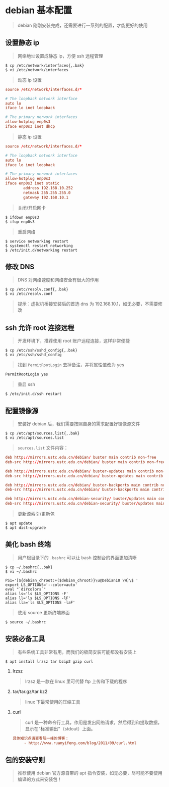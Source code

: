 # debian 基本配置

> debian 刚刚安装完成，还需要进行一系列的配置，才能更好的使用

## 设置静态 ip

> 网络地址设置成静态 ip，方便 ssh 远程管理

```shell
$ cp /etc/network/interfaces{,.bak}
$ vi /etc/network/interfaces
```

> 动态 ip 设置

```conf
source /etc/network/interfaces.d/*

# The loopback network interface
auto lo
iface lo inet loopback

# The primary nerwork interfaces
allow-hotplug enp0s3
iface enp0s3 inet dhcp
```

> 静态 ip 设置

```conf
source /etc/network/interfaces.d/*

# The loopback network interface
auto lo
iface lo inet loopback

# The primary nerwork interfaces
allow-hotplug enp0s3
iface enp0s3 inet static
        address 192.168.10.252
        netmask 255.255.255.0
        gateway 192.168.10.1
```

> 关闭/开启网卡

```shell
$ ifdown enp0s3
$ ifup enp0s3
```

> 重启网络

```shell
$ service networking restart
$ systemctl restart networking
$ /etc/init.d/networking restart
```

## 修改 DNS

> DNS 对网络速度和网络安全有很大的作用

```shell
$ cp /etc/resolv.conf{,.bak}
$ vi /etc/resolv.conf
```

> 提示：虚拟机桥接安装后的首选 dns 为 192.168.10.1，如无必要，不需要修改

## ssh 允许 root 连接远程

> 开发环境下，推荐使用 root 账户远程连接，这样非常便捷

```shell
$ cp /etc/ssh/sshd_config{,.bak}
$ vi /etc/ssh/sshd_config
```

> 找到 `PermitRootLogin` 去掉备注，并将属性值改为 yes

```shell
PermitRootLogin yes
```

> 重启 ssh

```shell
$ /etc/init.d/ssh restart
```

## 配置镜像源

> 安装好 debian 后，我们需要按照自身的需求配置好镜像源文件

```shell
$ cp /etc/apt/sources.list{,.bak}
$ vi /etc/apt/sources.list
```

> `sources.list` 文件内容：

```conf
deb http://mirrors.ustc.edu.cn/debian/ buster main contrib non-free
deb-src http://mirrors.ustc.edu.cn/debian/ buster main contrib non-free

deb http://mirrors.ustc.edu.cn/debian/ buster-updates main contrib non-free
deb-src http://mirrors.ustc.edu.cn/debian/ buster-updates main contrib non-free

deb http://mirrors.ustc.edu.cn/debian/ buster-backports main contrib non-free
deb-src http://mirrors.ustc.edu.cn/debian/ buster-backports main contrib non-free

deb http://mirrors.ustc.edu.cn/debian-security/ buster/updates main contrib non-free
deb-src http://mirrors.ustc.edu.cn/debian-security/ buster/updates main contrib non-free
```

> 更新源索引/更新包

```shell
$ apt update
$ apt dist-upgrade
```

## 美化 bash 终端

> 用户根目录下的 `.bashrc` 可以让 bash 控制台的界面更加清晰

```shell
$ cp ~/.bashrc{,.bak}
$ vi ~/.bashrc
```

```shell
PS1='[${debian_chroot:+($debian_chroot)}\u@Debian10 \W]\$ '
export LS_OPTIONS='--color=auto'
eval "`dircolors`"
alias ls='ls $LS_OPTIONS -F'
alias ll='ls $LS_OPTIONS -lF'
alias lla='ls $LS_OPTIONS -laF'
```

> 使用 source 更新终端界面

```shell
$ source ~/.bashrc
```

## 安装必备工具

> 有些系统工具非常有用，而我们的极简安装可能都没有安装上

```shell
$ apt install lrzsz tar bzip2 gzip curl
```

1. lrzsz

   > lrzsz 是一款在 linux 里可代替 ftp 上传和下载的程序

2. tar/tar.gz/tar.bz2

   > linux 下最常使用的压缩工具

3. curl

   > curl 是一种命令行工具，作用是发出网络请求，然后得到和提取数据，显示在"标准输出"（stdout）上面。

   ```ini
   具体知识点请查看阮一峰的博客：
        - http://www.ruanyifeng.com/blog/2011/09/curl.html
   ```

## 包的安装守则

> 推荐使用 debian 官方源自带的 apt 指令安装，如无必要，尽可能不要使用编译的方式来安装包！
